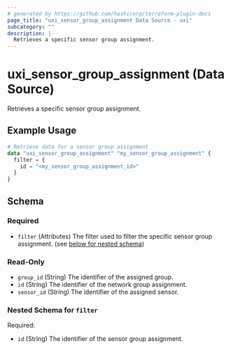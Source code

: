 ```yaml
---
# generated by https://github.com/hashicorp/terraform-plugin-docs
page_title: "uxi_sensor_group_assignment Data Source - uxi"
subcategory: ""
description: |-
  Retrieves a specific sensor group assignment.
---
```


# uxi_sensor_group_assignment (Data Source)

Retrieves a specific sensor group assignment.

## Example Usage

```terraform
# Retrieve data for a sensor group assignment
data "uxi_sensor_group_assignment" "my_sensor_group_assignment" {
  filter = {
    id = "<my_sensor_group_assignment_id>"
  }
}
```

<!-- schema generated by tfplugindocs -->
## Schema

### Required

- `filter` (Attributes) The filter used to filter the specific sensor group assignment. (see [below for nested schema](#nestedatt--filter))

### Read-Only

- `group_id` (String) The identifier of the assigned group.
- `id` (String) The identifier of the network group assignment.
- `sensor_id` (String) The identifier of the assigned sensor.

<a id="nestedatt--filter"></a>
### Nested Schema for `filter`

Required:

- `id` (String) The identifier of the sensor group assignment.
